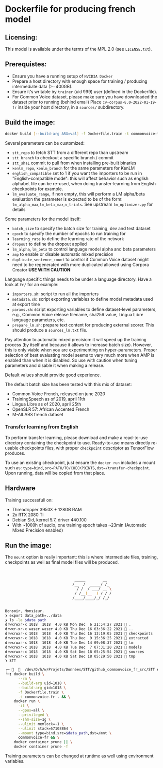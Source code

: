 # Dockerfile for producing french model

## Licensing:

This model is available under the terms of the MPL 2.0 (see `LICENSE.txt`).

## Prerequistes:

* Ensure you have a running setup of `NVIDIA Docker`
* Prepare a host directory with enough space for training / producing intermediate data (>=400GB).
* Ensure it's writable by `trainer` (uid 999) user (defined in the Dockerfile).
* For Common Voice dataset, please make sure you have downloaded the dataset prior to running (behind email)
  Place `cv-corpus-8.0-2022-01-19-fr` inside your host directory, in a `sources/` subdirectory.

## Build the image:

```zsh
docker build [--build-arg ARG=val] -f Dockerfile.train -t commonvoice-fr .
```

Several parameters can be customized:
 - `stt_repo` to fetch STT from a different repo than upstream
 - `stt_branch` to checkout a specific branch / commit
 - `stt_sha1` commit to pull from when installing pre-built binaries
 - `kenlm_repo`, `kenlm_branch` for the same parameters for KenLM
 - `english_compatible` set to 1 if you want the importers to be run in
    "English-compatible mode": this will affect behavior such as english
    alphabet file can be re-used, when doing transfer-learning from English
    checkpoints for example.
 - `lm_evaluate_range`, if non empty, this will perform a LM alpha/beta evaluation
    the parameter is expected to be of the form: `lm_alpha_max`,`lm_beta_max`,`n_trials`.
    See upstream `lm_optimizer.py` for details

Some parameters for the model itself:
 - `batch_size` to specify the batch size for training, dev and test dataset
 - `epoch` to specify the number of epochs to run training for
 - `learning_rate` to define the learning rate of the network
 - `dropout` to define the dropout applied
 - `lm_alpha`, `lm_beta` to control language model alpha and beta parameters
 - `amp` to enable or disable automatic mixed precision
 - `duplicate_sentence_count` to control if Common Voice dataset might need
    to be regenerated with more duplicated allowed using Corpora Creator
    **USE WITH CAUTION**

Language specific things needs to be under a language directory. Have a look at `fr/` for an example:
 - `importers.sh`: script to run all the importers
 - `metadata.sh`: script exporting variables to define model metadata used at export time
 - `params.sh`: script exporting variables to define dataset-level parameters, e.g.,
                Common Voice release filename, sha256 value, Lingua Libre language
		parameters, etc.
 - `prepare_lm.sh`: prepare text content for producing external scorer. This
                    should produce a `sources_lm.txt` file.

Pay attention to automatic mixed precision: it will speed up the training
process (by itself and because it allows to increase batch size). However,
this is only viable when you are experimenting on hyper-parameters. Proper
selection of best evaluating model seems to vary much more when AMP is enabled
than when it is disabled. So use with caution when tuning parameters and
disable it when making a release.

Default values should provide good experience.

The default batch size has been tested with this mix of dataset:
 - Common Voice French, released on june 2020
 - TrainingSpeech as of 2019, april 11th
 - Lingua Libre as of 2020, april 25th
 - OpenSLR 57: African Accented French
 - M-AILABS french dataset

### Transfer learning from English

To perform transfer learning, please download and make a read-to-use directory
containing the checkpoint to use. Ready-to-use means directly re-usable checkpoints
files, with proper `checkpoint` descriptor as TensorFlow produces.

To use an existing checkpoint, just ensure the `docker run` includes a mount such as:
`type=bind,src=PATH/TO/CHECKPOINTS,dst=/transfer-checkpoint`. Upon running, data
will be copied from that place.

## Hardware

Training successfull on:
 - Threadripper 3950X + 128GB RAM
 - 2x RTX 2080 Ti
 - Debian Sid, kernel 5.7, driver 440.100
 - With ~1000h of audio, one training epoch takes ~23min (Automatic Mixed Precision enabled)

## Run the image:

The `mount` option is really important: this is where intermediate files, training, checkpoints as
well as final model files will be produced.

```zsh


                                _____        __  
                               /__  /  _____/ /_ 
                                 / /  / ___/ __ \
                                / /__(__  ) / / /
                               /____/____/_/ /_/ 


Bonsoir, Monsieur.
❯ export data_path=../data
❯ ls -la $data_path
drwxrwxr-x 1018  1018  4.0 KB Mon Dec  6 21:54:27 2021  .
drwxr-xr-x waser waser 4.0 KB Thu Dec 16 03:36:22 2021  ..
drwxrwxr-x 1018  1018  4.0 KB Thu Dec 16 13:19:05 2021  checkpoints
drwxrwxr-x 1018  1018  4.0 KB Thu Dec  9 15:36:25 2021  extracted
drwxrwxr-x 1018  1018  4.0 KB Tue Dec 14 09:08:37 2021  lm
drwxrwxr-x 1018  1018  4.0 KB Tue Dec  7 07:31:20 2021  models
drwxrwxr-x 1018  1018  4.0 KB Sat Dec 18 05:25:54 2021  sources
drwxrwxr-x 1018  1018  4.0 KB Sat Dec 18 05:29:50 2021  tmp
❯ STT

╭─     /dev/D/h/w/Projets/Données/STT/github_commonvoice_fr_src/STT on    coqui-stt-1.0.0 !6 ?1 ─────────╮
╰─❯ docker build \
      --rm \
      --build-arg uid=1018 \
      --build-arg gid=1018 \
      -f Dockerfile.train \
      -t commonvoice-fr . && \
    docker run \
      -it \
      --gpus=all \
      --privileged \
      --shm-size=1g \
      --ulimit memlock=-1 \
      --ulimit stack=67108864 \
      --mount type=bind,src=$data_path,dst=/mnt \
      commonvoice-fr && \
    docker container prune || \
    docker container prune -f
```

Training parameters can be changed at runtime as well using environment variables.
